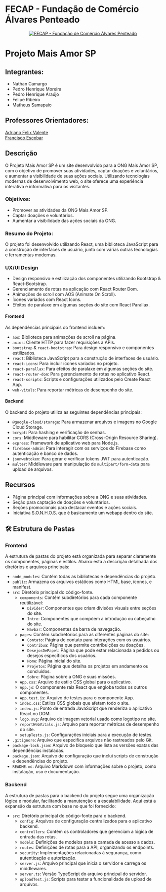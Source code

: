 # FECAP - Fundação de Comércio Álvares Penteado

<p align="center">
<a href= "https://www.fecap.br/"><img src="https://encrypted-tbn0.gstatic.com/images?q=tbn:ANd9GcRhZPrRa89Kma0ZZogxm0pi-tCn_TLKeHGVxywp-LXAFGR3B1DPouAJYHgKZGV0XTEf4AE&usqp=CAU" alt="FECAP - Fundação de Comércio Álvares Penteado" border="0"></a>
</p>

# Projeto Mais Amor SP

## Integrantes:
- Nathan Camargo 
- Pedro Henrique Moreira
- Pedro Henrique Araújo
- Felipe Ribeiro
- Matheus Samapaio

## Professores Orientadores:
 <a href="https://www.linkedin.com/in/adriano-valente-534576135/">Adriano Felix Valente</a> <br>
 <a href="https://www.linkedin.com/in/francisco-escobar/">Francisco Escobar</a> <br>

## Descrição

O Projeto Mais Amor SP é um site desenvolvido para a ONG Mais Amor SP, com o objetivo de promover suas atividades, captar doações e voluntários, e aumentar a visibilidade de suas ações sociais. Utilizando tecnologias modernas de desenvolvimento web, o site oferece uma experiência interativa e informativa para os visitantes.

### Objetivos:

- Promover as atividades da ONG Mais Amor SP.
- Captar doações e voluntários.
- Aumentar a visibilidade das ações sociais da ONG.

### Resumo do Projeto:

O projeto foi desenvolvido utilizando React, uma biblioteca JavaScript para a construção de interfaces de usuário, junto com várias outras tecnologias e ferramentas modernas.

### UX/UI Design

- Design responsivo e estilização dos componentes utilizando Bootstrap & React-Bootstrap.
- Gerenciamento de rotas na aplicação com React Router Dom.
- Animações de scroll com AOS (Animate On Scroll).
- Ícones variados com React Icons.
- Efeitos de paralaxe em algumas seções do site com React Parallax.

#### Frontend

As dependências principais do frontend incluem:

- `aos`: Biblioteca para animações de scroll na página.
- `axios`: Cliente HTTP para fazer requisições a APIs.
- `bootstrap` & `react-bootstrap`: Para design responsivo e componentes estilizados.
- `react`: Biblioteca JavaScript para a construção de interfaces de usuário.
- `react-icons`: Para incluir ícones variados no projeto.
- `react-parallax`: Para efeitos de paralaxe em algumas seções do site.
- `react-router-dom`: Para gerenciamento de rotas no aplicativo React.
- `react-scripts`: Scripts e configurações utilizados pelo Create React App.
- `web-vitals`: Para reportar métricas de desempenho do site.

#### Backend

O backend do projeto utiliza as seguintes dependências principais:

- `@google-cloud/storage`: Para armazenar arquivos e imagens no Google Cloud Storage.
- `bcrypt`: Para hashing e verificação de senhas.
- `cors`: Middleware para habilitar CORS (Cross-Origin Resource Sharing).
- `express`: Framework de aplicativo web para Node.js.
- `firebase-admin`: Para interagir com os serviços do Firebase como autenticação e banco de dados.
- `jsonwebtoken`: Para gerar e verificar tokens JWT para autenticação.
- `multer`: Middleware para manipulação de `multipart/form-data` para upload de arquivos.

## Recursos

- Página principal com informações sobre a ONG e suas atividades.
- Seção para captação de doações e voluntários.
- Seções promocionais para destacar eventos e ações sociais.
- Iniciativa S.O.N.H.O.S. que é basicamente um webapp dentro do site.

## 🛠 Estrutura de Pastas

### Frontend

A estrutura de pastas do projeto está organizada para separar claramente os componentes, páginas e estilos. Abaixo está a descrição detalhada dos diretórios e arquivos principais:

- `node_modules`: Contém todas as bibliotecas e dependências do projeto.
- `public`: Armazena os arquivos estáticos como HTML base, ícones, e manifest.
- `src`: Diretório principal do código-fonte.
  - `components`: Contém subdiretórios para cada componente reutilizável:
    - `Divider`: Componentes que criam divisões visuais entre seções do site.
    - `Intro`: Componentes que compõem a introdução ou cabeçalho do site.
    - `Navbar`: Componentes da barra de navegação.
  - `pages`: Contém subdiretórios para as diferentes páginas do site:
    - `Contato`: Página de contato para interações com os usuários.
    - `Contribua`: Página que permite contribuições ou doações.
    - `DesejosDePapel`: Página que pode estar relacionada a pedidos ou desejos específicos dos usuários.
    - `Home`: Página inicial do site.
    - `Projetos`: Página que detalha os projetos em andamento ou concluídos.
    - `Sobre`: Página sobre a ONG e suas missões.
  - `App.css`: Arquivo de estilo CSS global para o aplicativo.
  - `App.js`: O componente raiz React que engloba todos os outros componentes.
  - `App.test.js`: Arquivo de testes para o componente App.
  - `index.css`: Estilos CSS globais que afetam todo o site.
  - `index.js`: Ponto de entrada JavaScript que renderiza o aplicativo React no DOM.
  - `logo.svg`: Arquivo de imagem vetorial usado como logotipo no site.
  - `reportWebVitals.js`: Arquivo para reportar métricas de desempenho do site.
  - `setupTests.js`: Configurações iniciais para a execução de testes.
- `.gitignore`: Arquivo que especifica arquivos não rastreados pelo Git.
- `package-lock.json`: Arquivo de bloqueio que lista as versões exatas das dependências instaladas.
- `package.json`: Arquivo de configuração que inclui scripts de construção e dependências do projeto.
- `README.md`: Arquivo Markdown com informações sobre o projeto, como instalação, uso e documentação.

### Backend

A estrutura de pastas para o backend do projeto segue uma organização lógica e modular, facilitando a manutenção e a escalabilidade. Aqui está a expansão da estrutura com base no que foi fornecido:

- `src`: Diretório principal do código-fonte para o backend.
  - `config`: Arquivos de configuração centralizados para o aplicativo backend.
  - `controllers`: Contém os controladores que gerenciam a lógica de entrada das rotas.
  - `models`: Definições de modelos para a camada de acesso a dados.
  - `routes`: Definições de rotas para a API, organizando os endpoints.
  - `security`: Implementações relacionadas à segurança, como autenticação e autorização.
  - `server.js`: Arquivo principal que inicia o servidor e carrega os middlewares.
  - `server.ts`: Versão TypeScript do arquivo principal do servidor.
  - `uploadTest.js`: Scripts para testar a funcionalidade de upload de arquivos.